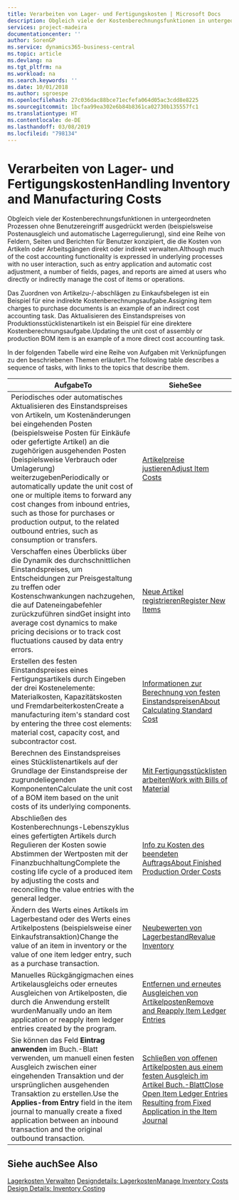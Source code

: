 ```yaml
---
title: Verarbeiten von Lager- und Fertigungskosten | Microsoft Docs
description: Obgleich viele der Kostenberechnungsfunktionen in untergeordneten Prozessen ohne Benutzereingriff ausgedrückt werden (beispielsweise Postenausgleich und automatische Lagerregulierung), sind eine Reihe von Feldern, Seiten und Berichten für Benutzer konzipiert, die die Kosten von Artikeln oder Arbeitsgängen direkt oder indirekt verwalten.
services: project-madeira
documentationcenter: ''
author: SorenGP
ms.service: dynamics365-business-central
ms.topic: article
ms.devlang: na
ms.tgt_pltfrm: na
ms.workload: na
ms.search.keywords: ''
ms.date: 10/01/2018
ms.author: sgroespe
ms.openlocfilehash: 27c036dac88bce71ecfefa064d05ac3cdd8e8225
ms.sourcegitcommit: 1bcfaa99ea302e6b84b8361ca02730b135557fc1
ms.translationtype: HT
ms.contentlocale: de-DE
ms.lasthandoff: 03/08/2019
ms.locfileid: "798134"
---
```

# <a name="handling-inventory-and-manufacturing-costs"></a><span data-ttu-id="9644d-103">Verarbeiten von Lager- und Fertigungskosten</span><span class="sxs-lookup"><span data-stu-id="9644d-103">Handling Inventory and Manufacturing Costs</span></span>
<span data-ttu-id="9644d-104">Obgleich viele der Kostenberechnungsfunktionen in untergeordneten Prozessen ohne Benutzereingriff ausgedrückt werden (beispielsweise Postenausgleich und automatische Lagerregulierung), sind eine Reihe von Feldern, Seiten und Berichten für Benutzer konzipiert, die die Kosten von Artikeln oder Arbeitsgängen direkt oder indirekt verwalten.</span><span class="sxs-lookup"><span data-stu-id="9644d-104">Although much of the cost accounting functionality is expressed in underlying processes with no user interaction, such as entry application and automatic cost adjustment, a number of fields, pages, and reports are aimed at users who directly or indirectly manage the cost of items or operations.</span></span>  

 <span data-ttu-id="9644d-105">Das Zuordnen von Artikelzu-/-abschlägen zu Einkaufsbelegen ist ein Beispiel für eine indirekte Kostenberechnungsaufgabe.</span><span class="sxs-lookup"><span data-stu-id="9644d-105">Assigning item charges to purchase documents is an example of an indirect cost accounting task.</span></span> <span data-ttu-id="9644d-106">Das Aktualisieren des Einstandspreises von Produktionsstücklistenartikeln ist ein Beispiel für eine direktere Kostenberechnungsaufgabe.</span><span class="sxs-lookup"><span data-stu-id="9644d-106">Updating the unit cost of assembly or production BOM item is an example of a more direct cost accounting task.</span></span>  

 <span data-ttu-id="9644d-107">In der folgenden Tabelle wird eine Reihe von Aufgaben mit Verknüpfungen zu den beschriebenen Themen erläutert.</span><span class="sxs-lookup"><span data-stu-id="9644d-107">The following table describes a sequence of tasks, with links to the topics that describe them.</span></span>   

|<span data-ttu-id="9644d-108">**Aufgabe**</span><span class="sxs-lookup"><span data-stu-id="9644d-108">**To**</span></span>|<span data-ttu-id="9644d-109">**Siehe**</span><span class="sxs-lookup"><span data-stu-id="9644d-109">**See**</span></span>|  
|------------|-------------|  
|<span data-ttu-id="9644d-110">Periodisches oder automatisches Aktualisieren des Einstandspreises von Artikeln, um Kostenänderungen bei eingehenden Posten (beispielsweise Posten für Einkäufe oder gefertigte Artikel) an die zugehörigen ausgehenden Posten (beispielsweise Verbrauch oder Umlagerung) weiterzugeben</span><span class="sxs-lookup"><span data-stu-id="9644d-110">Periodically or automatically update the unit cost of one or multiple items to forward any cost changes from inbound entries, such as those for purchases or production output, to the related outbound entries, such as consumption or transfers.</span></span>|[<span data-ttu-id="9644d-111">Artikelpreise justieren</span><span class="sxs-lookup"><span data-stu-id="9644d-111">Adjust Item Costs</span></span>](inventory-how-adjust-item-costs.md)|  
|<span data-ttu-id="9644d-112">Verschaffen eines Überblicks über die Dynamik des durchschnittlichen Einstandspreises, um Entscheidungen zur Preisgestaltung zu treffen oder Kostenschwankungen nachzugehen, die auf Dateneingabefehler zurückzuführen sind</span><span class="sxs-lookup"><span data-stu-id="9644d-112">Get insight into average cost dynamics to make pricing decisions or to track cost fluctuations caused by data entry errors.</span></span>|[<span data-ttu-id="9644d-113">Neue Artikel registrieren</span><span class="sxs-lookup"><span data-stu-id="9644d-113">Register New Items</span></span>](inventory-how-register-new-items.md)|  
|<span data-ttu-id="9644d-114">Erstellen des festen Einstandspreises eines Fertigungsartikels durch Eingeben der drei Kostenelemente: Materialkosten, Kapazitätskosten und Fremdarbeiterkosten</span><span class="sxs-lookup"><span data-stu-id="9644d-114">Create a manufacturing item's standard cost by entering the three cost elements: material cost, capacity cost, and subcontractor cost.</span></span>|[<span data-ttu-id="9644d-115">Informationen zur Berechnung von festen Einstandspreisen</span><span class="sxs-lookup"><span data-stu-id="9644d-115">About Calculating Standard Cost</span></span>](finance-about-calculating-standard-cost.md)|  
|<span data-ttu-id="9644d-116">Berechnen des Einstandspreises eines Stücklistenartikels auf der Grundlage der Einstandspreise der zugrundeliegenden Komponenten</span><span class="sxs-lookup"><span data-stu-id="9644d-116">Calculate the unit cost of a BOM item based on the unit costs of its underlying components.</span></span>|[<span data-ttu-id="9644d-117">Mit Fertigungsstücklisten arbeiten</span><span class="sxs-lookup"><span data-stu-id="9644d-117">Work with Bills of Material</span></span>](inventory-how-work-BOMs.md)|  
|<span data-ttu-id="9644d-118">Abschließen des Kostenberechnungs-Lebenszyklus eines gefertigten Artikels durch Regulieren der Kosten sowie Abstimmen der Wertposten mit der Finanzbuchhaltung</span><span class="sxs-lookup"><span data-stu-id="9644d-118">Complete the costing life cycle of a produced item by adjusting the costs and reconciling the value entries with the general ledger.</span></span>|[<span data-ttu-id="9644d-119">Info zu Kosten des beendeten Auftrags</span><span class="sxs-lookup"><span data-stu-id="9644d-119">About Finished Production Order Costs</span></span>](finance-about-finished-production-order-costs.md)|  
|<span data-ttu-id="9644d-120">Ändern des Werts eines Artikels im Lagerbestand oder des Werts eines Artikelpostens (beispielsweise einer Einkaufstransaktion)</span><span class="sxs-lookup"><span data-stu-id="9644d-120">Change the value of an item in inventory or the value of one item ledger entry, such as a purchase transaction.</span></span>|[<span data-ttu-id="9644d-121">Neubewerten von Lagerbestand</span><span class="sxs-lookup"><span data-stu-id="9644d-121">Revalue Inventory</span></span>](inventory-how-revalue-inventory.md)|
|<span data-ttu-id="9644d-122">Manuelles Rückgängigmachen eines Artikelausgleichs oder erneutes Ausgleichen von Artikelposten, die durch die Anwendung erstellt wurden</span><span class="sxs-lookup"><span data-stu-id="9644d-122">Manually undo an item application or reapply item ledger entries created by the program.</span></span>|[<span data-ttu-id="9644d-123">Entfernen und erneutes Ausgleichen von Artikelposten</span><span class="sxs-lookup"><span data-stu-id="9644d-123">Remove and Reapply Item Ledger Entries</span></span>](finance-how-to-remove-and-reapply-item-entries.md)|  
|<span data-ttu-id="9644d-124">Sie können das Feld **Eintrag anwenden** im Buch.-Blatt verwenden, um manuell einen festen Ausgleich zwischen einer eingehenden Transaktion und der ursprünglichen ausgehenden Transaktion zu erstellen.</span><span class="sxs-lookup"><span data-stu-id="9644d-124">Use the **Applies-from Entry** field in the item journal to manually create a fixed application between an inbound transaction and the original outbound transaction.</span></span>|[<span data-ttu-id="9644d-125">Schließen von offenen Artikelposten aus einem festen Ausgleich im Artikel Buch.-Blatt</span><span class="sxs-lookup"><span data-stu-id="9644d-125">Close Open Item Ledger Entries Resulting from Fixed Application in the Item Journal</span></span>](finance-how-to-close-open-item-ledger-entries-resulting-from-fixed-application-in-the-item-journal.md)|  

## <a name="see-also"></a><span data-ttu-id="9644d-126">Siehe auch</span><span class="sxs-lookup"><span data-stu-id="9644d-126">See Also</span></span>  
<span data-ttu-id="9644d-127">[Lagerkosten Verwalten](finance-manage-inventory-costs.md)
[Designdetails: Lagerkosten](design-details-inventory-costing.md)</span><span class="sxs-lookup"><span data-stu-id="9644d-127">[Manage Inventory Costs](finance-manage-inventory-costs.md)
[Design Details: Inventory Costing](design-details-inventory-costing.md)</span></span>
